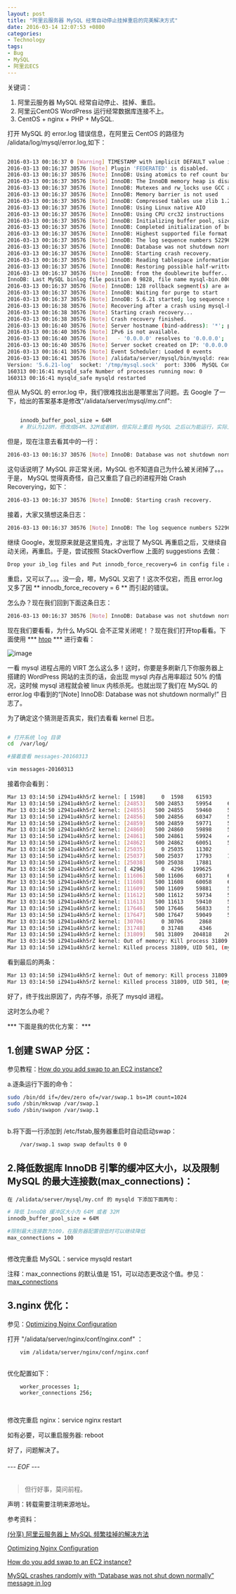 ```yaml
---
layout: post
title: "阿里云服务器 MySQL 经常自动停止挂掉重启的完美解决方式"
date: 2016-03-14 12:07:53 +0800
categories:
- Technology
tags:
- Bug
- MySQL
- 阿里云ECS
---
```



关键词：

1. 阿里云服务器 MySQL 经常自动停止、挂掉、重启。
2. 阿里云CentOS WordPress 运行经常数据库连接不上。
3. CentOS + nginx + PHP + MySQL.

<!-- more -->

打开 MySQL 的 error.log 错误信息，在阿里云 CentOS 的路径为 /alidata/log/mysql/error.log,如下：

``` bash

2016-03-13 00:16:37 0 [Warning] TIMESTAMP with implicit DEFAULT value is deprecated. Please use --explicit_defaults_for_timestamp server option (see documentation for more details).
2016-03-13 00:16:37 30576 [Note] Plugin 'FEDERATED' is disabled.
2016-03-13 00:16:37 30576 [Note] InnoDB: Using atomics to ref count buffer pool pages
2016-03-13 00:16:37 30576 [Note] InnoDB: The InnoDB memory heap is disabled
2016-03-13 00:16:37 30576 [Note] InnoDB: Mutexes and rw_locks use GCC atomic builtins
2016-03-13 00:16:37 30576 [Note] InnoDB: Memory barrier is not used
2016-03-13 00:16:37 30576 [Note] InnoDB: Compressed tables use zlib 1.2.3
2016-03-13 00:16:37 30576 [Note] InnoDB: Using Linux native AIO
2016-03-13 00:16:37 30576 [Note] InnoDB: Using CPU crc32 instructions
2016-03-13 00:16:37 30576 [Note] InnoDB: Initializing buffer pool, size = 64.0M
2016-03-13 00:16:37 30576 [Note] InnoDB: Completed initialization of buffer pool
2016-03-13 00:16:37 30576 [Note] InnoDB: Highest supported file format is Barracuda.
2016-03-13 00:16:37 30576 [Note] InnoDB: The log sequence numbers 52296883 and 52296883 in ibdata files do not match the log sequence number 93636989 in the ib_logfiles!
2016-03-13 00:16:37 30576 [Note] InnoDB: Database was not shutdown normally!
2016-03-13 00:16:37 30576 [Note] InnoDB: Starting crash recovery.
2016-03-13 00:16:37 30576 [Note] InnoDB: Reading tablespace information from the .ibd files...
2016-03-13 00:16:37 30576 [Note] InnoDB: Restoring possible half-written data pages 
2016-03-13 00:16:37 30576 [Note] InnoDB: from the doublewrite buffer...
InnoDB: Last MySQL binlog file position 0 9828, file name mysql-bin.000335
2016-03-13 00:16:37 30576 [Note] InnoDB: 128 rollback segment(s) are active.
2016-03-13 00:16:37 30576 [Note] InnoDB: Waiting for purge to start
2016-03-13 00:16:37 30576 [Note] InnoDB: 5.6.21 started; log sequence number 93636989
2016-03-13 00:16:38 30576 [Note] Recovering after a crash using mysql-bin
2016-03-13 00:16:38 30576 [Note] Starting crash recovery...
2016-03-13 00:16:38 30576 [Note] Crash recovery finished.
2016-03-13 00:16:40 30576 [Note] Server hostname (bind-address): '*'; port: 3306
2016-03-13 00:16:40 30576 [Note] IPv6 is not available.
2016-03-13 00:16:40 30576 [Note]   - '0.0.0.0' resolves to '0.0.0.0';
2016-03-13 00:16:40 30576 [Note] Server socket created on IP: '0.0.0.0'.
2016-03-13 00:16:41 30576 [Note] Event Scheduler: Loaded 0 events
2016-03-13 00:16:41 30576 [Note] /alidata/server/mysql/bin/mysqld: ready for connections.
Version: '5.6.21-log'  socket: '/tmp/mysql.sock'  port: 3306  MySQL Community Server (GPL)
160313 00:16:41 mysqld_safe Number of processes running now: 0
160313 00:16:41 mysqld_safe mysqld restarted


```

但从 MySQL 的 error.log 中，我们很难找出出是哪里出了问题。去 Google 了一下，给出的答案基本是修改"/alidata/server/mysql/my.cnf":

``` bash

	innodb_buffer_pool_size = 64M
	# 默认为128M，修改成64M、32M或者8M，但实际上重启 MySQL 之后以为能运行，实际上过了一会 MySQL 还是会出现不知原因地自动关闭。

```

但是，现在注意去看其中的一行：

``` bash 
2016-03-13 00:16:37 30576 [Note] InnoDB: Database was not shutdown normally!

```

这句话说明了 MySQL 非正常关闭，MySQL 也不知道自己为什么被关闭掉了。。。于是， MySQL 觉得真奇怪，自己又重启了自己的进程开始 Crash Recoverying，如下：

``` bash 
2016-03-13 00:16:37 30576 [Note] InnoDB: Starting crash recovery.

```

接着，大家又猜想这条日志：

``` bash
2016-03-13 00:16:37 30576 [Note] InnoDB: The log sequence numbers 52296883 and 52296883 in ibdata files do not match the log sequence number 93636989 in the ib_logfiles!

```

继续 Google，发现原来就是这里捣鬼，才出现了 MySQL 再重启之后，又继续自动关闭，再重启。于是，尝试按照 StackOverflow 上面的 suggestions 去做：

``` bash
Drop your ib_log files and Put innodb_force_recovery=6 in config file and restart your mysql it will resolve

```

重启，又可以了。。。没一会，嚓，MySQL 又宕了！这次不仅宕，而且 error.log 又多了因 ** innodb_force_recovery = 6 ** 而引起的错误。


怎么办？现在我们回到下面这条日志：

``` bash 
2016-03-13 00:16:37 30576 [Note] InnoDB: Database was not shutdown normally!

```

现在我们要看看，为什么 MySQL 会不正常关闭呢！？现在我们打开top看看。下面使用 *** [htop](http://hisham.hm/htop/) *** 进行查看：




![image](../uploads/htop1.png)

一看 mysql 进程占用的 VIRT 怎么这么多！这时，你要是多刷新几下你服务器上搭建的 WordPress 网站的主页的话，会出现 mysql 内存占用率超过 50% 的情况，这时候 mysql 进程就会被 linux 内核杀死。也就出现了我们在 MySQL 的 error.log 中看到的“[Note] InnoDB: Database was not shutdown normally!” 日志了。

为了确定这个猜测是否真实，我们去看看 kernel 日志。

``` bash

# 打开系统 log 目录
cd  /var/log/

#接着查看 messages-20160313

vim messages-20160313

```

接着你会看到：

``` bash 
Mar 13 03:14:50 iZ941u4kh5rZ kernel: [ 1598]     0  1598    61593      495   0       0             0 AliYunDun
Mar 13 03:14:50 iZ941u4kh5rZ kernel: [24853]   500 24853    59954     6188   0       0             0 php-fpm
Mar 13 03:14:50 iZ941u4kh5rZ kernel: [24855]   500 24855    59460     5555   0       0             0 php-fpm
Mar 13 03:14:50 iZ941u4kh5rZ kernel: [24856]   500 24856    60347     5472   0       0             0 php-fpm
Mar 13 03:14:50 iZ941u4kh5rZ kernel: [24859]   500 24859    59771     5529   0       0             0 php-fpm
Mar 13 03:14:50 iZ941u4kh5rZ kernel: [24860]   500 24860    59898     5773   0       0             0 php-fpm
Mar 13 03:14:50 iZ941u4kh5rZ kernel: [24861]   500 24861    59924     4836   0       0             0 php-fpm
Mar 13 03:14:50 iZ941u4kh5rZ kernel: [24862]   500 24862    60051     5560   0       0             0 php-fpm
Mar 13 03:14:50 iZ941u4kh5rZ kernel: [25035]     0 25035    11302       30   0       0             0 nginx
Mar 13 03:14:50 iZ941u4kh5rZ kernel: [25037]   500 25037    17793     1220   0       0             0 nginx
Mar 13 03:14:50 iZ941u4kh5rZ kernel: [25038]   500 25038    17881      309   0       0             0 nginx
Mar 13 03:14:50 iZ941u4kh5rZ kernel: [ 4296]     0  4296   199625      547   0       0             0 AliHids
Mar 13 03:14:50 iZ941u4kh5rZ kernel: [11606]   500 11606    60371     6174   0       0             0 php-fpm
Mar 13 03:14:50 iZ941u4kh5rZ kernel: [11608]   500 11608    60058     6237   0       0             0 php-fpm
Mar 13 03:14:50 iZ941u4kh5rZ kernel: [11609]   500 11609    59881     5386   0       0             0 php-fpm
Mar 13 03:14:50 iZ941u4kh5rZ kernel: [11612]   500 11612    59734     5895   0       0             0 php-fpm
Mar 13 03:14:50 iZ941u4kh5rZ kernel: [11613]   500 11613    59410     5886   0       0             0 php-fpm
Mar 13 03:14:50 iZ941u4kh5rZ kernel: [17646]   500 17646    56833     5508   0       0             0 php-fpm
Mar 13 03:14:50 iZ941u4kh5rZ kernel: [17647]   500 17647    59049     5495   0       0             0 php-fpm
Mar 13 03:14:50 iZ941u4kh5rZ kernel: [30706]     0 30706     2868       76   0       0             0 mysqld_safe
Mar 13 03:14:50 iZ941u4kh5rZ kernel: [31748]     0 31748     4346       53   0       0             0 anacron
Mar 13 03:14:50 iZ941u4kh5rZ kernel: [31809]   501 31809   204818    26845   0       0             0 mysqld
Mar 13 03:14:50 iZ941u4kh5rZ kernel: Out of memory: Kill process 31809 (mysqld) score 52 or sacrifice child
Mar 13 03:14:50 iZ941u4kh5rZ kernel: Killed process 31809, UID 501, (mysqld) total-vm:819272kB, anon-rss:103500kB, file-rss:3880kB

```

看到最后的两条：

``` bash
Mar 13 03:14:50 iZ941u4kh5rZ kernel: Out of memory: Kill process 31809 (mysqld) score 52 or sacrifice child
Mar 13 03:14:50 iZ941u4kh5rZ kernel: Killed process 31809, UID 501, (mysqld) total-vm:819272kB, anon-rss:103500kB, file-rss:3880kB

```

好了，终于找出原因了，内存不够，杀死了 mysqld 进程。

这时怎么办呢？



*** 下面是我的优化方案： ***

## 1.创建 SWAP 分区：
	
参见教程：[How do you add swap to an EC2 instance?](http://stackoverflow.com/questions/17173972/how-do-you-add-swap-to-an-ec2-instance)

	
a.逐条运行下面的命令：


``` bash
sudo /bin/dd if=/dev/zero of=/var/swap.1 bs=1M count=1024
sudo /sbin/mkswap /var/swap.1
sudo /sbin/swapon /var/swap.1
	
```
	
b.将下面一行添加到 /etc/fstab,服务器重启时自动启动swap：


``` bash
	/var/swap.1 swap swap defaults 0 0

```

## 2.降低数据库 InnoDB 引擎的缓冲区大小，以及限制 MySQL 的最大连接数(max_connections)：

	在 /alidata/server/mysql/my.cnf 的 mysqld 下添加下面两句：

``` bash
# 降低 InnoDB 缓冲区大小为 64M 或者 32M
innodb_buffer_pool_size = 64M
	
#限制最大连接数为100，在服务器配置很低时可以继续降低
max_connections = 100
	
```
	
修改完重启 MySQL：service mysqld restart

注释：max_connections 的默认值是 151，可以动态更改这个值。参见：[max_connections](https://dev.mysql.com/doc/refman/5.5/en/server-system-variables.html#sysvar_max_connections)
	
	
## 3.nginx 优化：

参见：[Optimizing Nginx Configuration](https://easyengine.io/tutorials/nginx/optimization/)
	
打开 "/alidata/server/nginx/conf/nginx.conf" ：
	
``` bash	
	vim /alidata/server/nginx/conf/nginx.conf 
	
```
	
优化配置如下：
	
``` bash
	worker_processes 1;
	worker_connections 256;

	
```

修改完重启 nginx：service nginx restart
	
	
如有必要，可以重启服务器: reboot
	

好了，问题解决了。

###### --- EOF ---
 
 
  
<blockquote class="blockquote-center">但行好事，莫问前程。</blockquote>
 
  

声明：转载需要注明来源地址。


参考资料：

[(分享) 阿里云服务器上 MySQL 频繁挂掉的解决方法](http://www.ipeld.net/archives/8420.html)

[Optimizing Nginx Configuration](https://easyengine.io/tutorials/nginx/optimization/)

[How do you add swap to an EC2 instance?](http://stackoverflow.com/questions/17173972/how-do-you-add-swap-to-an-ec2-instance)

[MySQL crashes randomly with “Database was not shut down normally” message in log](http://dba.stackexchange.com/questions/54200/mysql-crashes-randomly-with-database-was-not-shut-down-normally-message-in-log)







